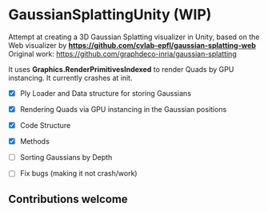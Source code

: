 # GaussianSplattingUnity (WIP)
Attempt at creating a 3D Gaussian Splatting visualizer in Unity, based on the Web visualizer by **https://github.com/cvlab-epfl/gaussian-splatting-web**
Original work: https://github.com/graphdeco-inria/gaussian-splatting

It uses **Graphics.RenderPrimitivesIndexed** to render Quads by GPU instancing.
It currently crashes at init.

- [x] Ply Loader and Data structure for storing Gaussians
- [x] Rendering Quads via GPU instancing in the Gaussian positions
- [x] Code Structure
- [x] Methods
- [ ] Sorting Gaussians by Depth
- [ ] Fix bugs (making it not crash/work)

      
## Contributions welcome

